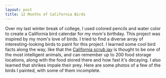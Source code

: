 ```yaml
---
layout: post
title: 12 Months of California Birds
---
```


Over my last winter break of college, I used colored pencils and water color to create a California bird calendar for my mom's birthday. This project was inspired by my mom's love of birds. I tried to find a diverse array of interesting-looking birds to paint for this project. I learned some cool bird facts along the way, like that the [California scrub jay](https://en.wikipedia.org/wiki/California_scrub_jay) is thought to be one of the most intelligent animals, and can remember up to 200 food storage locations, along with the food stored there and how fast it's decaying. I also learned that shrikes impale their prey. Here are some photos of a few of the birds I painted, with some of them incomplete. 

